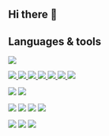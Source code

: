 ## Hi there 👋

## Languages & tools
<a href="https://docs.python.org/3/"> <img src="https://img.shields.io/badge/Python-white?style=for-the-badge&logo=Python&logoColor=4682B4"/> </a>

<a href="https://fastapi.tiangolo.com/"> <img src="https://img.shields.io/badge/fastapi-white?style=for-the-badge&logo=fastapi&logoColor=008B8B"/> </a>
<a href="https://docs.djangoproject.com/en/5.1/"> <img src="https://img.shields.io/badge/django-white?style=for-the-badge&logo=django&logoColor=092E20"/> </a>
<a href="https://www.rabbitmq.com/"> <img src="https://img.shields.io/badge/rabbitmq-white?style=for-the-badge&logo=rabbitmq&logoColor=FF6600"/> </a>
<a href="https://docs.celeryq.dev/en/stable/"> <img src="https://img.shields.io/badge/celery-white?style=for-the-badge&logo=celery&logoColor=37814A"/> </a>
<a href="https://nginx.org/en/"> <img src="https://img.shields.io/badge/nginx-white?style=for-the-badge&logo=nginx&logoColor=009639"/> </a>
<a href="https://www.postgresql.org/"> <img src="https://img.shields.io/badge/postgresql-white?style=for-the-badge&logo=postgresql&logoColor=4169E1"/> </a>
<a href="https://www.docker.com/"> <img src="https://img.shields.io/badge/docker-white?style=for-the-badge&logo=docker&logoColor=2496ED"/> </a>






<img src="https://img.shields.io/badge/git-white?style=for-the-badge&logo=git&logoColor=F05032"/> <img src="https://img.shields.io/badge/gitlab-white?style=for-the-badge&logo=gitlab&logoColor=FC6D26"/>

<img src="https://img.shields.io/badge/dvc-white?style=for-the-badge&logo=dvc&logoColor=13ADC7"/> <img src="https://img.shields.io/badge/amazons3-white?style=for-the-badge&logo=amazons3&logoColor=569A31"/> <img src="https://img.shields.io/badge/mlflow-white?style=for-the-badge&logo=mlflow&logoColor=FC6D26"/> <img src="https://img.shields.io/badge/airflow-white?style=for-the-badge&logo=apacheairflow&logoColor=017CEE"/>

<img src="https://img.shields.io/badge/scikitlearn-white?style=for-the-badge&logo=scikitlearn&logoColor=F7931E"/> <img src="https://img.shields.io/badge/pytorch-white?style=for-the-badge&logo=pytorch&logoColor=EE4C2C"/> <img src="https://img.shields.io/badge/pandas-white?style=for-the-badge&logo=pandas&logoColor=150458"/>
